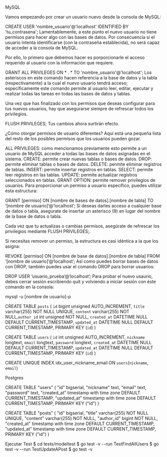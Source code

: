 MySQL

Vamos empezando por crear un usuario nuevo desde la consola de MySQL:

CREATE USER 'nombre_usuario'@'localhost' IDENTIFIED BY 'tu_contrasena';
Lamentablemente, a este punto el nuevo usuario no tiene permisos para hacer algo con las bases de datos. Por consecuencia si el usuario intenta identificarse (con la contraseña establecida), no será capaz de acceder a la consola de MySQL.

Por ello, lo primero que debemos hacer es porporcionarle el acceso requerido al usuario con la información que requiere.

GRANT ALL PRIVILEGES ON * . * TO 'nombre_usuario'@'localhost';
Los asteriscos en este comando hacen referencia a la base de datos y la tabla (respectivamente) a la cual el nuevo usuario tendrá acceso; específicamente este comando permite al usuario leer, editar, ejecutar y realizar todas las tareas en todas las bases de datos y tablas.

Una vez que has finalizado con los permisos que deseas configurar para tus nuevos usuarios, hay que asegurarse siempre de refrescar todos los privilegios.

FLUSH PRIVILEGES;
Tus cambios ahora surtirán efecto.

¿Cómo otorgar permisos de usuario diferentes?
Aquí está una pequeña lista del resto de los posibles permisos que los usuarios pueden gozar.

ALL PRIVILEGES: como mencionamos previamente esto permite a un usuario de MySQL acceder a todas las bases de datos asignadas en el sistema.
CREATE: permite crear nuevas tablas o bases de datos.
DROP: permite eliminar tablas o bases de datos.
DELETE: permite eliminar registros de tablas.
INSERT: permite insertar registros en tablas.
SELECT: permite leer registros en las tablas.
UPDATE: permite actualizar registros seleccionados en tablas.
GRANT OPTION: permite remover privilegios de usuarios.
Para proporcionar un permiso a usuario específico, puedes utilizar ésta estructura:

GRANT [permiso] ON [nombre de bases de datos].[nombre de tabla] TO ‘[nombre de usuario]’@'localhost’;
Si deseas darles acceso a cualquier base de datos o tabla, asegurate de insertar un asterisco (8) en lugar del nombre de la base de datos o tabla.

Cada vez que tu actualizas o cambias permisos, asegúrate de refrescar los privilegios mediante FLUSH PRIVILEGES;.

Si necesitas remover un permiso, la estructura es casi idéntica a la que los asigna:

REVOKE [permiso] ON [nombre de base de datos].[nombre de tabla] FROM ‘[nombre de usuario]’@‘localhost’;
Así como puedes borrar bases de datos con DROP, también puedes usar el comando DROP para borrar usuarios:

DROP USER ‘usuario_prueba’@‘localhost’;
Para probar el nuevo usaurio, debes cerrar sesión escribiendo quit y volviendo a iniciar sesión con éste comando en la consola:

mysql -u [nombre de usuario]-p

CREATE TABLE `posts` (
`id` bigint unsigned AUTO_INCREMENT,
`title` varchar(255) NOT NULL UNIQUE,
`content` varchar(255) NOT NULL,`author_id` int unsigned NOT NULL,
`created_at` DATETIME NULL DEFAULT CURRENT_TIMESTAMP,
`updated_at` DATETIME NULL DEFAULT CURRENT_TIMESTAMP, 
PRIMARY KEY (`id`)
)

CREATE TABLE `users` (
`id` int unsigned AUTO_INCREMENT,
`nickname` longtext,
`email` longtext,
`password` longtext,
`created_at` DATETIME NULL DEFAULT CURRENT_TIMESTAMP,
`updated_at` DATETIME NULL DEFAULT CURRENT_TIMESTAMP, 
PRIMARY KEY (`id`)
)  
 

CREATE UNIQUE INDEX idx_user_nickname_email ON `users`(`nickname`, `email`)   


Postgres

CREATE TABLE "users" 
(
 "id" bigserial,
 "nickname" text,
 "email" text,
 "password" text,
 "created_at" timestamp with time zone DEFAULT CURRENT_TIMESTAMP,
 "updated_at" timestamp with time zone DEFAULT CURRENT_TIMESTAMP, 
 PRIMARY KEY ("id")
)  


CREATE TABLE "posts" 
(
 "id" bigserial,
 "title" varchar(255) NOT NULL UNIQUE,
 "content" varchar(255) NOT NULL,
 "author_id" bigint NOT NULL,
 "created_at" timestamp with time zone DEFAULT CURRENT_TIMESTAMP,
 "updated_at" timestamp with time zone DEFAULT CURRENT_TIMESTAMP,
 PRIMARY KEY ("id")
)  


Ejecutar Test
$ cd tests/modeltest
$ go test -v --run TestFindAllUsers
$ go test -v --run TestUpdateAPost
$ go test -v

